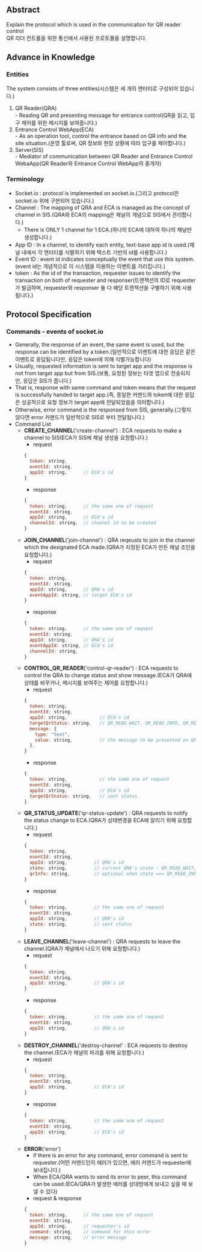 ## Abstract
  Explain the protocol which is used in the communication for QR reader control  
  QR 리더 컨트롤을 위한 통신에서 사용된 프로토몰을 설명합니다.

## Advance in Knowledge

### Entities
  The system consists of three entities(시스템은 세 개의 엔터티로 구성되어 있습니다.)
  1. QR Reader(QRA)  
    - Reading QR and presenting message for entrance control(QR을 읽고, 입구 제어를 위한 메시지를 보여줍니다.)
  2. Entrance Control WebApp(ECA)  
    - As an operation tool, control the entrance based on QR info and the site situation.(운영 툴로써, QR 정보와 현장 상황에 따라 입구를 제어합니다.)
  3. Server(SIS)  
    - Mediator of communication between QR Reader and Entrance Control WebaApp(QR Reader와 Entrance Control WebApp의 중개자)

### Terminology
  - Socket.io : protocol is implemented on socket.io.(그리고 protocol은 socket.io 위에 구현되어 있습니다.)
  - Channel : The mapping of QRA and ECA is managed as the concept of channel in SIS.(QRA와 ECA의 mapping은 채널의 개념으로 SIS에서 관리합니다.)
    * There is ONLY 1 channel for 1 ECA.(하나의 ECA에 대하여 하나의 채널만 생성합니다.)
  - App ID : In a channel, to identify each entity, text-base app id is used.(채널 내에서 각 엔터티를 식별하기 위해 택스트 기반의 id를 사용합니다.)
  - Event ID : event id indicates conceptually the event that use this system.(event id는 개념적으로 이 시스템을 이용하는 이벤트를 가리킵니다.)
  - token : As the id of the transaction, requester issues to identify the transaction on both of requester and responser(트랜잭션의 ID로 requester가 발급하며, requester와 responser 둘 다 해당 트랜잭션을 구별하기 위해 사용됩니다.)

## Protocol Specification

### Commands - events of socket.io
  - Generally, the response of an event, the same event is used, but the response can be identified by a token.(일반적으로 이벤트에 대한 응답은 같은 이벤트로 응답됩니다만, 응답은 token에 의해 식별가능합니다)
  - Usually, requested information is sent to target app and the response is not from target app but from SIS.(보통, 요청된 정보는 타겟 앱으로 전송되지만, 응답은 SIS가 줍니다.)
  - That is, response with same command and token means that the request is successfully handed to target app.(즉, 동일한 커맨드와 token에 대한 응답은 성공적으로 요청 정보가 target app에 전달되었음을 의미합니다.)
  - Otherwise, error command is the responsed from SIS, generally.(그렇지 않다면 error 커맨드가 일반적으로 SIS로 부터 전달됩니다.)
  - Command List
    * **CREATE_CHANNEL**('create-channel') : ECA requests to make a channel to SIS(ECA가 SIS에 채널 생성을 요청합니다.)
      - request
      ```javascript
      {
        token: string,
        eventId: string,
        appId: string,      // ECA's id
      }      
      ```
      - response
      ```javascript
      {
        token: string,      // the same one of request
        eventId: string,  
        appId: string,      // ECA's id
        channelId: string,  // channel id to be created
      }
      ```
    * **JOIN_CHANNEL**('join-channel') : QRA reqeusts to join in the channel which the designated ECA made.(QRA가 지정된 ECA가 만든 채널 조인을 요청합니다.)
      - request
      ```javascript
      {
        token: string,
        eventId: string,
        appId: string,      // QRA's id
        eventAppId: string, // target ECA's id
      }
      ```
      - response
      ```javascript
      {
        token: string,      // the same one of request
        eventId: string,
        appId: string,      // QRA's id
        eventAppId: string, // ECA's id
        channelId: string,
      }
      ```
    * **CONTROL_QR_READER**('control-qr-reader') : ECA requests to control the QRA to change status and show message.(ECA가 QRA에 상태를 바꾸거나, 메시지를 보여주는 제어를 요청합니다.)
      - request
      ```javascript
      {
        token: string,
        eventId: string,
        appId: string,            // ECA's id
        targetQrStatus: string,   // QR_READ_WAIT, QR_READ_INFO, QR_READ_BLOCK, QR_ENTRANCE_ADMIT
        message: {
          type: "text",
          value: string,          // the message to be presented on QR Reader for the status
        },
      }
      ```
      - response
      ```javascript
      {
        token: string,            // the same one of request
        eventId: string,
        appId: string,            // ECA's id
        targetQrStatus: string,   // sent status
      }
      ```
    * **QR_STATUS_UPDATE**('qr-status-update') : QRA requests to notify the status change to ECA.(QRA가 상태변경을 ECA에 알리기 위해 요청합니다.)
      - request
      ```javascript
      {
        token: string,
        eventId: string,
        appId: string,          // QRA's id
        state: string,          // current QRA's state : QR_READ_WAIT, QR_READ_INFO, QR_READ_BLOCK, QR_ENTRANCE_ADMIT
        qrInfo: string,         // optional when state === QR_READ_INFO, scanned qr info
      }
      ```
      - response
      ```javascript
      {
        token: string,          // the same one of request
        eventId: string,
        appId: string,          // QRA's id
        state: string,          // sent status
      }
      ```
    * **LEAVE_CHANNEL**('leave-channel') : QRA requests to leave the channel.(QRA가 채널에서 나오기 위해 요청합니다.)
      - request
      ```javascript
      {
        token: string,
        eventId: string,
        appId: string,          // QRA's id
      }
      ```
      - response
      ```javascript
      {
        token: string,          // the same one of request
        eventId: string,
        appId: string,          // QRA's id
      }
      ```
    * **DESTROY_CHANNEL**('destroy-channel' : ECA requests to destroy the channel.(ECA가 채널의 파괴를 위해 요청합니다.)
      - request
      ```javascript
      {
        token: string,
        eventId: string,
        appId: string,          // ECA's id
      }      
      ```
      - response
      ```javascript
      {
        token: string,          // the same one of request
        eventId: string,  
        appId: string,          // ECA's id
      }
      ```
    * **ERROR**('error') 
      - if there is an error for any command, error command is sent to requester.(어떤 커맨드던지 에러가 있으면, 에러 커맨드가 requester에 보내집니다.)
      - When ECA/QRA wants to send its error to peer, this command can be used.(ECA/QRA가 발생한 에러를 상대방에게 보내고 싶을 때 보낼 수 있다)
      - request & response
      ```javascript
      {
        token: string,      // the same one of request
        eventId: string,
        appId: string,      // requester's id
        command: string,    // command for this error
        message: string,    // error message
      }
      ```
